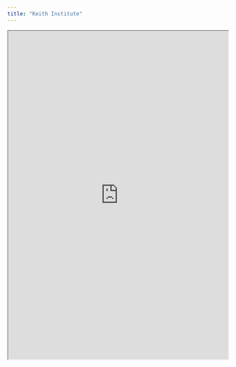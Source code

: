 ```yaml
---
title: "Keith Institute"
---
```



<iframe height="750" width="100%" src="https://ewelton.github.io/ktest/wiki.html#Keith%20Institute"></iframe>
